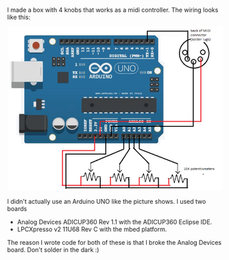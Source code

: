 I made a box with 4 knobs that works as a midi controller. The wiring looks like this:

![schematic](https://raw.githubusercontent.com/tmerr/electronics/master/knob_box/wiring.png)

I didn't actually use an Arduino UNO like the picture shows. I used two boards
 - Analog Devices ADICUP360 Rev 1.1 with the ADICUP360 Eclipse IDE.
 - LPCXpresso v2 11U68 Rev C with the mbed platform.
 
The reason I wrote code for both of these is that I broke the Analog Devices board. Don't solder in the dark :)
